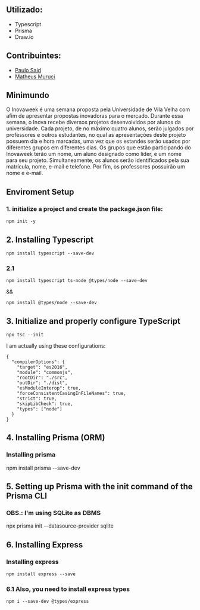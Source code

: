 ## Utilizado:

- Typescript
- Prisma
- Draw.io

## Contribuintes:

- [Paulo Said](https://github.com/PauloSaid)
- [Matheus Muruci](https://github.com/Matheusmslopes)

## Minimundo

O Inovaweek é uma semana proposta pela Universidade de Vila Velha com afim de apresentar propostas inovadoras para o mercado. Durante essa semana, o Inova recebe diversos projetos desenvolvidos por alunos da universidade. Cada projeto, de no máximo quatro alunos, serão julgados por professores e outros estudantes, no qual as apresentações deste projeto possuem dia e hora marcadas, uma vez que os estandes serão usados por diferentes grupos em diferentes dias.
Os grupos que estão participando do Inovaweek terão um nome, um aluno designado como líder, e um nome para seu projeto. Simultaneamente, os alunos serão identificados pela sua matrícula, nome, e-mail e telefone. Por fim, os professores possuirão um nome e e-mail.

## Enviroment Setup

### 1. initialize a project and create the package.json file:

```npm init -y```

## 2. Installing Typescript

```npm install typescript --save-dev```

### 2.1

```npm install typescript ts-node @types/node --save-dev```

&&

```npm install @types/node --save-dev```


## 3. Initialize and properly configure TypeScript

```npx tsc --init```

I am actually using these configurations:

```{
{
  "compilerOptions": {
    "target": "es2016",
    "module": "commonjs",
    "rootDir": "./src",
    "outDir": "./dist",
    "esModuleInterop": true,
    "forceConsistentCasingInFileNames": true,
    "strict": true,
    "skipLibCheck": true,
    "types": ["node"]
  }
}
```

## 4. Installing Prisma (ORM)
### Installing prisma
npm install prisma --save-dev

## 5. Setting up Prisma with the init command of the Prisma CLI
### OBS.: I'm using SQLite as DBMS
npx prisma init --datasource-provider sqlite

## 6. Installing Express
### Installing express
```npm install express --save```

### 6.1 Also, you need to install express types
```npm i --save-dev @types/express```

